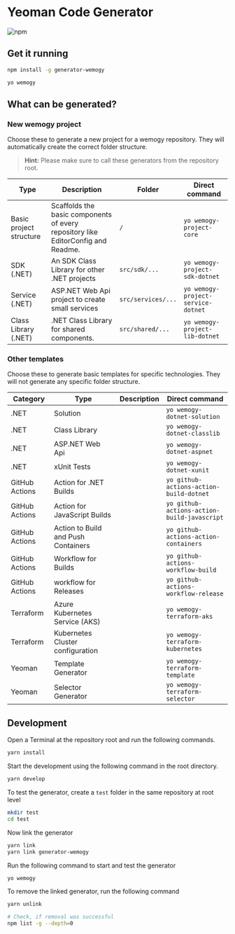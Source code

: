 # Yeoman Code Generator

![npm](https://img.shields.io/npm/v/generator-wemogy)

## Get it running

```bash
npm install -g generator-wemogy
```

```bash
yo wemogy
```

## What can be generated?

### New wemogy project

Choose these to generate a new project for a wemogy repository. They will automatically create the correct folder structure.

> **Hint:** Please make sure to call these generators from the repository root.

| Type | Description | Folder | Direct command |
|---|---|---|---|
| Basic project structure | Scaffolds the basic components of every repository like EditorConfig and Readme. | `/` | `yo wemogy-project-core` |
| SDK (.NET) | An SDK Class Library for other .NET projects | `src/sdk/...` | `yo wemogy-project-sdk-dotnet` |
| Service (.NET) | ASP.NET Web Api project to create small services | `src/services/...` | `yo wemogy-project-service-dotnet` |
| Class Library (.NET)  | .NET Class Library for shared components. | `src/shared/...` | `yo wemogy-project-lib-dotnet` |

### Other templates

Choose these to generate basic templates for specific technologies. They will not generate any specific folder structure.

| Category | Type | Description | Direct command |
|---|---|---|---|
| .NET | Solution |  | `yo wemogy-dotnet-solution` |
| .NET | Class Library |  | `yo wemogy-dotnet-classlib` |
| .NET | ASP.NET Web Api |  | `yo wemogy-dotnet-aspnet` |
| .NET | xUnit Tests |  | `yo wemogy-dotnet-xunit` |
| GitHub Actions | Action for .NET Builds |  | `yo github-actions-action-build-dotnet` |
| GitHub Actions | Action for JavaScript Builds |  | `yo github-actions-action-build-javascript` |
| GitHub Actions | Action to Build and Push Containers |  | `yo github-actions-action-containers` |
| GitHub Actions | Workflow for Builds |  | `yo github-actions-workflow-build` |
| GitHub Actions | workflow for Releases |  | `yo github-actions-workflow-release` |
| Terraform | Azure Kubernetes Service (AKS) |  | `yo wemogy-terraform-aks` |
| Terraform | Kubernetes Cluster configuration |  | `yo wemogy-terraform-kubernetes` |
| Yeoman | Template Generator |  | `yo wemogy-terraform-template` |
| Yeoman | Selector Generator |  | `yo wemogy-terraform-selector` |

## Development

Open a Terminal at the repository root and run the following commands.

```bash
yarn install
```

Start the development using the following command in the root directory.

```bash
yarn develop
```

To test the generator, create a `test` folder in the same repository at root level

```bash
mkdir test
cd test
```

Now link the generator

```bash
yarn link
yarn link generator-wemogy
```

Run the following command to start and test the generator

```bash
yo wemogy
```

To remove the linked generator, run the following command

```bash
yarn unlink

# Check, if removal was successful
npm list -g --depth=0
```
